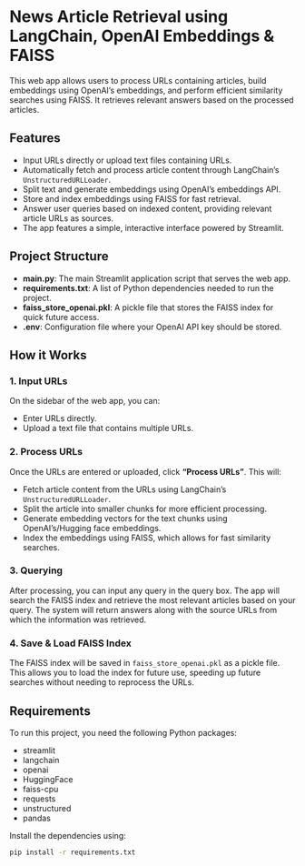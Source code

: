 # News Article Retrieval using LangChain, OpenAI Embeddings & FAISS

This web app allows users to process URLs containing articles, build embeddings using OpenAI’s embeddings, and perform efficient similarity searches using FAISS. It retrieves relevant answers based on the processed articles.

## Features
- Input URLs directly or upload text files containing URLs.
- Automatically fetch and process article content through LangChain’s `UnstructuredURLLoader`.
- Split text and generate embeddings using OpenAI’s embeddings API.
- Store and index embeddings using FAISS for fast retrieval.
- Answer user queries based on indexed content, providing relevant article URLs as sources.
- The app features a simple, interactive interface powered by Streamlit.

## Project Structure
- **main.py**: The main Streamlit application script that serves the web app.
- **requirements.txt**: A list of Python dependencies needed to run the project.
- **faiss_store_openai.pkl**: A pickle file that stores the FAISS index for quick future access.
- **.env**: Configuration file where your OpenAI API key should be stored.

## How it Works

### 1. Input URLs
On the sidebar of the web app, you can:
- Enter URLs directly.
- Upload a text file that contains multiple URLs.

### 2. Process URLs
Once the URLs are entered or uploaded, click **“Process URLs”**. This will:
- Fetch article content from the URLs using LangChain’s `UnstructuredURLLoader`.
- Split the article into smaller chunks for more efficient processing.
- Generate embedding vectors for the text chunks using OpenAI’s/Hugging face embeddings.
- Index the embeddings using FAISS, which allows for fast similarity searches.

### 3. Querying
After processing, you can input any query in the query box. The app will search the FAISS index and retrieve the most relevant articles based on your query. The system will return answers along with the source URLs from which the information was retrieved.

### 4. Save & Load FAISS Index
The FAISS index will be saved in `faiss_store_openai.pkl` as a pickle file. This allows you to load the index for future use, speeding up future searches without needing to reprocess the URLs.

## Requirements

To run this project, you need the following Python packages:

- streamlit
- langchain
- openai
- HuggingFace
- faiss-cpu
- requests
- unstructured
- pandas

Install the dependencies using:

```bash
pip install -r requirements.txt

